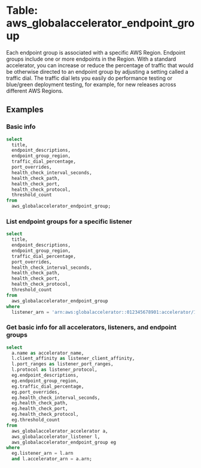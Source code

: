 # Table: aws_globalaccelerator_endpoint_group

Each endpoint group is associated with a specific AWS Region. Endpoint groups include one or more endpoints in the
Region. With a standard accelerator, you can increase or reduce the percentage of traffic that would be otherwise
directed to an endpoint group by adjusting a setting called a traffic dial. The traffic dial lets you easily do
performance testing or blue/green deployment testing, for example, for new releases across different AWS Regions.

## Examples

### Basic info

```sql
select
  title,
  endpoint_descriptions,
  endpoint_group_region,
  traffic_dial_percentage,
  port_overrides,
  health_check_interval_seconds,
  health_check_path,
  health_check_port,
  health_check_protocol,
  threshold_count
from
  aws_globalaccelerator_endpoint_group;
```

### List endpoint groups for a specific listener

```sql
select
  title,
  endpoint_descriptions,
  endpoint_group_region,
  traffic_dial_percentage,
  port_overrides,
  health_check_interval_seconds,
  health_check_path,
  health_check_port,
  health_check_protocol,
  threshold_count
from
  aws_globalaccelerator_endpoint_group
where
  listener_arn = 'arn:aws:globalaccelerator::012345678901:accelerator/1234abcd-abcd-1234-abcd-1234abcdefgh/listener/abcdef1234';
```

### Get basic info for all accelerators, listeners, and endpoint groups

```sql
select
  a.name as accelerator_name,
  l.client_affinity as listener_client_affinity,
  l.port_ranges as listener_port_ranges,
  l.protocol as listener_protocol,
  eg.endpoint_descriptions,
  eg.endpoint_group_region,
  eg.traffic_dial_percentage,
  eg.port_overrides,
  eg.health_check_interval_seconds,
  eg.health_check_path,
  eg.health_check_port,
  eg.health_check_protocol,
  eg.threshold_count
from
  aws_globalaccelerator_accelerator a,
  aws_globalaccelerator_listener l,
  aws_globalaccelerator_endpoint_group eg
where
  eg.listener_arn = l.arn
  and l.accelerator_arn = a.arn;
```
